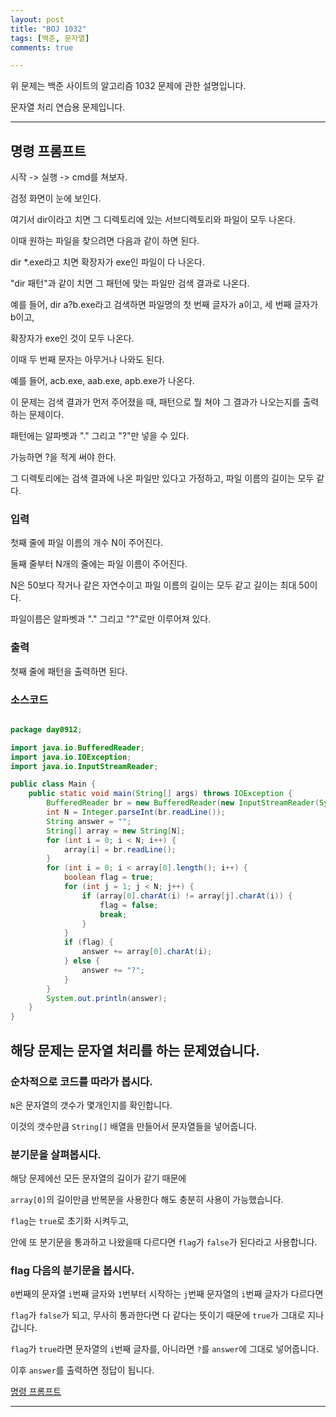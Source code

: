 ```yaml
---
layout: post
title: "BOJ 1032"
tags: [백준, 문자열]
comments: true

---
```


위 문제는 백준 사이트의 알고리즘 1032 문제에 관한 설명입니다.<br>

문자열 처리 연습용 문제입니다.

---

## 명령 프롬프트

시작 -> 실행 -> cmd를 쳐보자.

 검정 화면이 눈에 보인다. 

여기서 dir이라고 치면 그 디렉토리에 있는 서브디렉토리와 파일이 모두 나온다. 

이때 원하는 파일을 찾으려면 다음과 같이 하면 된다.

dir *.exe라고 치면 확장자가 exe인 파일이 다 나온다. 

"dir 패턴"과 같이 치면 그 패턴에 맞는 파일만 검색 결과로 나온다. 

예를 들어, dir a?b.exe라고 검색하면 파일명의 첫 번째 글자가 a이고, 세 번째 글자가 b이고, 

확장자가 exe인 것이 모두 나온다. 

이때 두 번째 문자는 아무거나 나와도 된다. 

예를 들어, acb.exe, aab.exe, apb.exe가 나온다.

이 문제는 검색 결과가 먼저 주어졌을 때, 패턴으로 뭘 쳐야 그 결과가 나오는지를 출력하는 문제이다. 

패턴에는 알파벳과 "." 그리고 "?"만 넣을 수 있다. 

가능하면 ?을 적게 써야 한다. 

그 디렉토리에는 검색 결과에 나온 파일만 있다고 가정하고, 파일 이름의 길이는 모두 같다.

### 입력

첫째 줄에 파일 이름의 개수 N이 주어진다. 

둘째 줄부터 N개의 줄에는 파일 이름이 주어진다. 

N은 50보다 작거나 같은 자연수이고 파일 이름의 길이는 모두 같고 길이는 최대 50이다. 

파일이름은 알파벳과 "." 그리고 "?"로만 이루어져 있다.

### 출력 

첫째 줄에 패턴을 출력하면 된다.

### 소스코드

```java

package day0912;

import java.io.BufferedReader;
import java.io.IOException;
import java.io.InputStreamReader;

public class Main {
	public static void main(String[] args) throws IOException {
		BufferedReader br = new BufferedReader(new InputStreamReader(System.in));
		int N = Integer.parseInt(br.readLine());
		String answer = "";
		String[] array = new String[N];
		for (int i = 0; i < N; i++) {
			array[i] = br.readLine();
		}
		for (int i = 0; i < array[0].length(); i++) {
			boolean flag = true;
			for (int j = 1; j < N; j++) {
				if (array[0].charAt(i) != array[j].charAt(i)) {
					flag = false;
					break;
				}
			}
			if (flag) {
				answer += array[0].charAt(i);
			} else {
				answer += "?";
			}
		}
		System.out.println(answer);
	}
}


```

## 해당 문제는 문자열 처리를 하는 문제였습니다.

### 순차적으로 코드를 따라가 봅시다.
 
`N`은 문자열의 갯수가 몇개인지를 확인합니다.

이것의 갯수만큼 `String[]` 배열을 만들어서 문자열들을 넣어줍니다.

### 분기문을 살펴봅시다.

해당 문제에선 모든 문자열의 길이가 같기 때문에 

`array[0]`의 길이만큼 반복문을 사용한다 해도 충분히 사용이 가능했습니다.

`flag`는 `true`로 초기화 시켜두고,

안에 또 분기문을 통과하고 나왔을때 다르다면 `flag`가 `false`가 된다라고 사용합니다.

### flag 다음의 분기문을 봅시다.

`0`번째의 문자열 `i`번째 글자와 `1`번부터 시작하는 `j`번째 문자열의 `i`번째 글자가 다르다면

`flag`가 `false`가 되고, 무사히 통과한다면 다 같다는 뜻이기 때문에 `true`가 그대로 지나갑니다.

`flag`가 `true`라면 문자열의 `i`번째 글자를, 아니라면 `?`를 `answer`에 그대로 넣어줍니다.

이후 `answer`를 출력하면 정답이 됩니다.

<a href= "https://www.acmicpc.net/problem/1032">명령 프롬프트</a>

---
